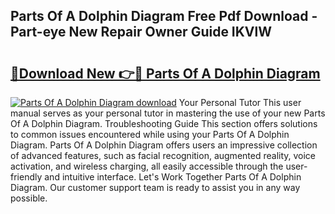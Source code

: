 ## Parts Of A Dolphin Diagram Free Pdf Download - Part-eye New Repair Owner Guide IKVlW

# <h2><a href="http://dfko1cx.blite.top/?on=Parts+Of+A+Dolphin+Diagram">🔗Download New 👉🔴 Parts Of A Dolphin Diagram</a></h2>

[![Parts Of A Dolphin Diagram download](https://i.imgur.com/lujVjoI.png)](http://dfko1cx.blite.top/?on=Parts+Of+A+Dolphin+Diagram)
Your Personal Tutor This user manual serves as your personal tutor in mastering the use of your new Parts Of A Dolphin Diagram. Troubleshooting Guide This section offers solutions to common issues encountered while using your Parts Of A Dolphin Diagram. Parts Of A Dolphin Diagram offers users an impressive collection of advanced features, such as facial recognition, augmented reality, voice activation, and wireless charging, all easily accessible through the user-friendly and intuitive interface. Let's Work Together Parts Of A Dolphin Diagram. Our customer support team is ready to assist you in any way possible.
